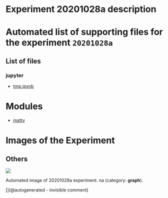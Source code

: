 # Experiment 20201028a description





# Automated list of supporting files for the __experiment `20201028a`__

## List of files

### jupyter

* [tmp.ipynb](/tmp.ipynb)





# Modules

* [matty](/matty/)




# Images of the Experiment

## Others

![](/include/community/Jan/20201028a-1.png)

Automated image of 20201028a experiment. na (category: __graph__).










[](@autogenerated - invisible comment)